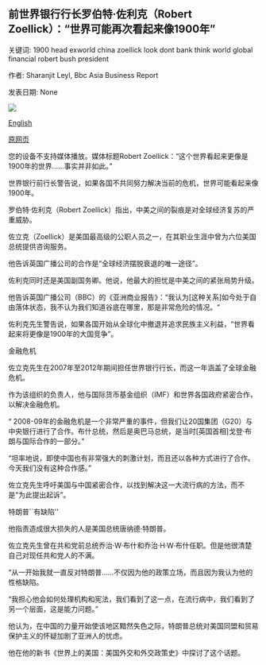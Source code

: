 ## 前世界银行行长罗伯特·佐利克（Robert Zoellick）：“世界可能再次看起来像1900年”

关键词: 1900 head exworld china zoellick look dont bank think world global financial robert bush president

作者: Sharanjit Leyl, Bbc Asia Business Report

发表日期: None

![](https://ichef.bbci.co.uk/images/ic/1024x576/p08qj290.jpg)

[English](Ex-World%20Bank%20head%20Robert%20Zoellick%3A%20%E2%80%98The%20world%20could%20look%20like%201900%20again%E2%80%99.md)

[原网页](https://www.bbc.com/news/business-54023163)

您的设备不支持媒体播放。媒体标题Robert Zoellick：“这个世界看起来更像是1900年的世界……事实并非如此。”

世界银行前行长警告说，如果各国不共同努力解决当前的危机，世界可能看起来像1900年。

罗伯特·佐利克（Robert Zoellick）指出，中美之间的裂痕是对全球经济复苏的严重威胁。

佐立克（Zoellick）是美国最高级的公职人员之一，在其职业生涯中曾为六位美国总统提供咨询服务。

他告诉英国广播公司的合作是“全球经济摆脱衰退的唯一途径”。

佐利克同时还是美国副国务卿。他说，他最大的担忧是中美之间的紧张局势升级。

他告诉英国广播公司（BBC）的《亚洲商业报告》：“我认为[这种关系]如今处于自由落体状态，我不认为我们知道谷底在哪里，那是非常危险的情况。“

佐利克先生警告说，如果各国开始从全球化中撤退并追求民族主义利益，“世界看起来将更像是1900年的大国竞争”。

金融危机

佐立克先生在2007年至2012年期间担任世界银行行长，而这一年涵盖了全球金融危机。

作为该组织的负责人，他与国际货币基金组织（IMF）和世界各国政府紧密合作，以解决金融危机。

“ 2008-09年的金融危机是一个非常严重的事件，但我们让20国集团（G20）与中央银行进行了合作。布什总统，然后是奥巴马总统，是当时[英国首相]戈登·布朗与国际合作的一部分。”

“坦率地说，即使中国也有非常强大的刺激计划，而且还以各种方式进行了合作。今天我们没有这种合作感。”

佐立克先生呼吁美国与中国紧密合作，以找到解决这一大流行病的方法，而不是“为此提出起诉”。

特朗普``有缺陷''

他指责造成很大损失的人是美国总统唐纳德·特朗普。

佐立克先生曾在共和党前总统乔治·W·布什和乔治·H·W·布什任职。但是他很清楚自己对现任共和党人的不满。

“从一开始我就一直反对特朗普……不仅因为他的政策立场，而且因为我认为他的性格缺陷。

“我担心他会如何处理机构和宪法，我们看到了这一点，在流行病中，我们看到了另一个层面，这是能力问题。”

他认为，在中国的力量开始使该地区黯然失色之际，特朗普总统对美国同盟和贸易保护主义的怀疑加剧了亚洲人的忧虑。

他在他的新书《世界上的美国：美国外交和外交政策史》中探讨了这个话题。